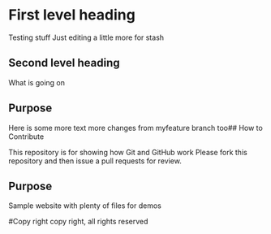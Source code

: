 # First level heading
Testing stuff
Just editing a little more for stash
## Second level heading
What is going on
## Purpose
Here is some more text
more changes from myfeature branch too## How to Contribute

This repository is for showing how Git and GitHub work
Please fork this repository and then issue a pull requests for review. 
## Purpose

Sample website with plenty of files for demos

#Copy right
copy right, all rights reserved
